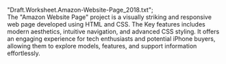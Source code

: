 "Draft.Worksheet.Amazon-Website-Page_2018.txt";
<br>
The "Amazon Website Page" project is a visually striking and
responsive web page developed using HTML and CSS. The
Key features includes modern aesthetics, intuitive
navigation, and advanced CSS styling. It offers an engaging
experience for tech enthusiasts and potential iPhone buyers,
allowing them to explore models, features, and support
information effortlessly.
